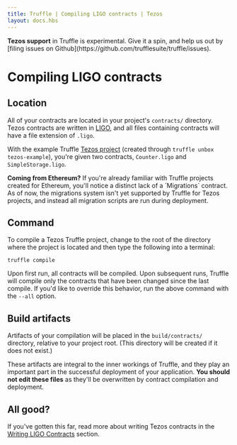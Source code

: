 ```yaml
---
title: Truffle | Compiling LIGO contracts | Tezos
layout: docs.hbs
---
```


<p class="alert alert-danger">
<strong>Tezos support</strong> in Truffle is experimental. Give it a spin, and help us out by [filing issues on Github](https://github.com/trufflesuite/truffle/issues).
</p>

# Compiling LIGO contracts

## Location

All of your contracts are located in your project's `contracts/` directory. Tezos contracts are written in [LIGO](https://ligolang.org/), and all files containing contracts will have a file extension of `.ligo`. 

With the example Truffle [Tezos project](/docs/tezos/truffle/quickstart) (created through `truffle unbox tezos-example`), you're given two contracts, `Counter.ligo` and `SimpleStorage.ligo`. 

<p class="alert alert-warning">
<strong>Coming from Ethereum?</strong> If you're already familiar with Truffle projects created for Ethereum, you'll notice a distinct lack of a `Migrations` contract. As of now, the migrations system isn't yet supported by Truffle for Tezos projects, and instead all migration scripts are run during deployment.
</p>

## Command

To compile a Tezos Truffle project, change to the root of the directory where the project is located and then type the following into a terminal:

```shell
truffle compile
```

Upon first run, all contracts will be compiled. Upon subsequent runs, Truffle will compile only the contracts that have been changed since the last compile. If you'd like to override this behavior, run the above command with the `--all` option.

## Build artifacts

Artifacts of your compilation will be placed in the `build/contracts/` directory, relative to your project root. (This directory will be created if it does not exist.)

These artifacts are integral to the inner workings of Truffle, and they play an important part in the successful deployment of your application. **You should not edit these files** as they'll be overwritten by contract compilation and deployment.

## All good? 

If you've gotten this far, read more about writing Tezos contracts in the [Writing LIGO Contracts](/docs/tezos/truffle/writing-ligo-contracts) section. 
